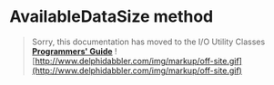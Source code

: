 <a href='Hidden comment: 
$Rev$
$Date$
'></a>

# AvailableDataSize method #

> Sorry, this documentation has moved to the I/O Utility Classes **[Programmers' Guide](http://wiki.delphidabbler.com/index.php/Docs/TPJPipeAvailableDataSize)** ![http://www.delphidabbler.com/img/markup/off-site.gif](http://www.delphidabbler.com/img/markup/off-site.gif)
